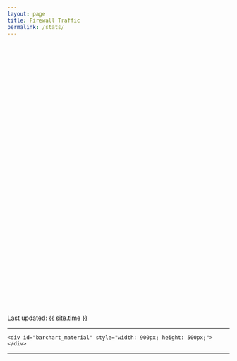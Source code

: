 ```yaml
---
layout: page
title: Firewall Traffic
permalink: /stats/
---
```


<script type="text/javascript"
          src="https://www.google.com/jsapi?autoload={
            'modules':[{
              'name':'visualization',
              'version':'1.1',
              'packages':['bar']
            }]
          }"></script>

<script type="text/javascript">
      google.setOnLoadCallback(drawChart);

      function drawChart() {
        var data = google.visualization.arrayToDataTable([
          ['Day', 'Traffic In [GB]', 'Traffic Out [GB]'],
{% for t in site.data.traffic %}['{{ t.logday }}', {{ t.gb_in | round: 2 }}, {{ t.gb_out | round: 2 }}], {% endfor %}
          ]);

        var options = {
          title: 'Daily Traffic',
          //curveType: 'fuction',
          bar: { groupWidth: '75%' },
          isStacked: true,
          legend: { position: 'bottom' }
        };

        var chart = new google.charts.Bar(document.getElementById('curve_chart'));

        chart.draw(data, options);
      }
</script>

<div id="curve_chart" style="width: auto; max-width: 100%; height: 600px;"></div>

Last updated: {{ site.time }}

-----
<script type="text/javascript">
      google.load("visualization", "1.1", {packages:["bar"]});
      google.setOnLoadCallback(drawChart);
      function drawChart() {
        var data = google.visualization.arrayToDataTable([
          ['Year', 'Sales', 'Expenses', 'Profit'],
          ['2014', 1000, 400, 200],
          ['2015', 1170, 460, 250],
          ['2016', 660, 1120, 300],
          ['2017', 1030, 540, 350]
        ]);

        var options = {
          chart: {
            title: 'Company Performance',
            subtitle: 'Sales, Expenses, and Profit: 2014-2017',
          },
          isStacked: true,
          bars: 'horizontal' // Required for Material Bar Charts.
        };

        var chart = new google.charts.Bar(document.getElementById('barchart_material'));

        chart.draw(data, options);
      }
    </script>
    <div id="barchart_material" style="width: 900px; height: 500px;"></div>

-----

<script type="text/javascript">
function drawVisualization() {
  // Create and populate the data table.
  var data2 = google.visualization.arrayToDataTable([
    ['Year', 'Austria', 'Bulgaria', 'Denmark', 'Greece'],
    ['2003',  1336060,    400361,    1001582,   997974],
    ['2004',  1538156,    366849,    1119450,   941795],
    ['2005',  1576579,    440514,    993360,    930593],
    ['2006',  1600652,    434552,    1004163,   897127],
    ['2007',  1968113,    393032,    979198,    1080887],
    ['2008',  1901067,    517206,    916965,    1056036]
  ]);

  // Create and draw the visualization.
  new google.visualization.BarChart(document.getElementById('bc')).
      draw(data2,
           {title:"Yearly Coffee Consumption by Country",
            width:600, height:400,
            vAxis: {title: "Year"},
            hAxis: {title: "Cups"},
            isStacked: true}
      );
}
</script>

<div id="bc" style="width: auto; max-width: 100%; height: 600px;"></div>
